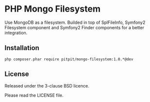 PHP Mongo Filesystem
====================

Use MongoDB as a filesystem.
Builded in top of SplFileInfo, Symfony2 Filesystem component and Symfony2 Finder components for a better integration.

Installation
------------

	php composer.phar require pitpit/mongo-filesystem:1.0.*@dev

License
-------

Released under the 3-clause BSD licence.

Please read the LICENSE file.
